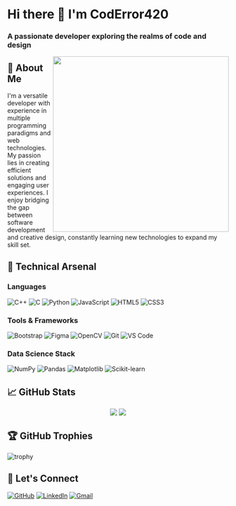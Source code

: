 # Hi there 👋 I'm CodError420

### A passionate developer exploring the realms of code and design

<img align="right" src="https://github-readme-stats.vercel.app/api?username=coderror420&show_icons=true&theme=dark" width="400"/>

## 🚀 About Me

I'm a versatile developer with experience in multiple programming paradigms and web technologies. My passion lies in creating efficient solutions and engaging user experiences. I enjoy bridging the gap between software development and creative design, constantly learning new technologies to expand my skill set.

## 🔧 Technical Arsenal

### **Languages**
![C++](https://img.shields.io/badge/-C++-00599C?style=flat-square&logo=c%2B%2B&logoColor=white)
![C](https://img.shields.io/badge/-C-A8B9CC?style=flat-square&logo=c&logoColor=black)
![Python](https://img.shields.io/badge/-Python-3776AB?style=flat-square&logo=python&logoColor=white)
![JavaScript](https://img.shields.io/badge/-JavaScript-F7DF1E?style=flat-square&logo=javascript&logoColor=black)
![HTML5](https://img.shields.io/badge/-HTML5-E34F26?style=flat-square&logo=html5&logoColor=white)
![CSS3](https://img.shields.io/badge/-CSS3-1572B6?style=flat-square&logo=css3&logoColor=white)

### **Tools & Frameworks**
![Bootstrap](https://img.shields.io/badge/-Bootstrap-7952B3?style=flat-square&logo=bootstrap&logoColor=white)
![Figma](https://img.shields.io/badge/-Figma-F24E1E?style=flat-square&logo=figma&logoColor=white)
![OpenCV](https://img.shields.io/badge/-OpenCV-5C3EE8?style=flat-square&logo=opencv&logoColor=white)
![Git](https://img.shields.io/badge/-Git-F05032?style=flat-square&logo=git&logoColor=white)
![VS Code](https://img.shields.io/badge/-VS%20Code-007ACC?style=flat-square&logo=visual-studio-code&logoColor=white)

### **Data Science Stack**
![NumPy](https://img.shields.io/badge/-NumPy-013243?style=flat-square&logo=numpy&logoColor=white)
![Pandas](https://img.shields.io/badge/-Pandas-150458?style=flat-square&logo=pandas&logoColor=white)
![Matplotlib](https://img.shields.io/badge/-Matplotlib-11557C?style=flat-square&logo=python&logoColor=white)
![Scikit-learn](https://img.shields.io/badge/-Scikit--learn-F7931E?style=flat-square&logo=scikit-learn&logoColor=white)

## 📈 GitHub Stats

<p align="center">
  <img src="https://github-readme-streak-stats.herokuapp.com/?user=coderror420&theme=dark" />
  <img src="https://github-readme-stats.vercel.app/api/top-langs/?username=coderror420&layout=compact&theme=dark" />
</p>

## 🏆 GitHub Trophies

![trophy](https://github-profile-trophy.vercel.app/?username=coderror420&theme=onedark)

## 🤝 Let's Connect

[![GitHub](https://img.shields.io/badge/-GitHub-181717?style=for-the-badge&logo=github)](https://github.com/coderror420)
[![LinkedIn](https://img.shields.io/badge/-LinkedIn-0077B5?style=for-the-badge&logo=linkedin)](https://www.linkedin.com/in/your-profile/)
[![Gmail](https://img.shields.io/badge/-Gmail-D14836?style=for-the-badge&logo=gmail&logoColor=white)](mailto:youremail@example.com)
